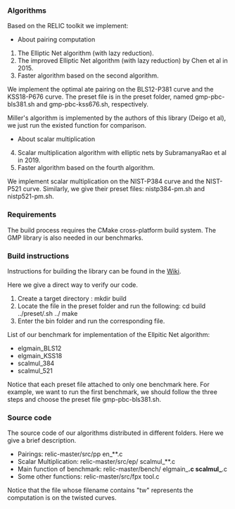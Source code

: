 ### Algorithms

Based on the RELIC toolkit we implement:

* About pairing computation
 1. The Elliptic Net algorithm (with lazy reduction).
 2. The improved Elliptic Net algorithm (with lazy reduction) by Chen et al in 2015.
 3. Faster algorithm based on the second algorithm.

We implement the optimal ate pairing on the BLS12-P381 curve and the KSS18-P676 curve. The preset file is in the preset folder, named gmp-pbc-bls381.sh and gmp-pbc-kss676.sh, respectively.

Miller's algorithm is implemented by the authors of this library (Deigo et al), we just run the existed function for comparison.

* About scalar multiplication
 4. Scalar multiplication algorithm with elliptic nets by SubramanyaRao et al in 2019.
 5. Faster algorithm based on the fourth algorithm. 

We implement scalar multiplication on the NIST-P384 curve and the NIST-P521 curve. Similarly, we give their preset files: nistp384-pm.sh and nistp521-pm.sh.

### Requirements

The build process requires the CMake cross-platform build system.  The GMP library is also needed in our benchmarks.

### Build instructions

Instructions for building the library can be found in the [Wiki](https://github.com/relic-toolkit/relic/wiki/Building).

Here we give a direct way to verify our code.

1. Create a target directory : mkdir build
2. Locate the <preset> file in the preset folder and run the following:
cd build
../preset/<preset>.sh ../
make
3. Enter the bin folder and run the corresponding file.

List of our benchmark for implementation of the Ellpitic Net algorithm:

* elgmain_BLS12
* elgmain_KSS18
* scalmul_384
* scalmul_521

Notice that each preset file attached to only one benchmark here.
For example, we want to run the first benchmark, we should follow the three steps and choose the preset file gmp-pbc-bls381.sh.

### Source code

The source code of our algorithms distributed in different folders. Here we give a brief description.

* Pairings: relic-master/src/pp  en_**.c
* Scalar Multiplication: relic-master/src/ep/  scalmul_**.c
* Main function of benchmark: relic-master/bench/  elgmain_**.c scalmul_**.c
* Some other functions: relic-master/src/fpx  tool.c

Notice that the file whose filename contains "tw" represents the computation is on the twisted curves. 
